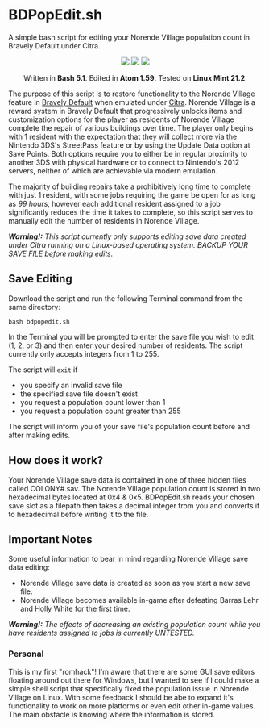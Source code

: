 # BDPopEdit.sh
A simple bash script for editing your Norende Village population count in Bravely Default under Citra.

<p align=center><img src="https://img.shields.io/badge/Shell_Script-121011?style=for-the-badge&logo=gnu-bash&logoColor=white">  <img src="https://img.shields.io/badge/Atom-66595C?style=for-the-badge&logo=Atom&logoColor=white">  <img src="https://img.shields.io/badge/Linux_Mint-87CF3E?style=for-the-badge&logo=linux-mint&logoColor=white"></p>
<p align=center>Written in <b>Bash 5.1</b>. Edited in <b>Atom 1.59</b>. Tested on <b>Linux Mint 21.2</b>.</p>

The purpose of this script is to restore functionality to the Norende Village feature in <a href="https://en.wikipedia.org/wiki/Bravely_Default">Bravely Default</a> when emulated under <a href="https://github.com/citra-emu/citra">Citra</a>.  Norende Village is a reward system in Bravely Default that progressively unlocks items and customization options for the player as residents of Norende Village complete the repair of various buildings over time.  The player only begins with 1 resident with the expectation that they will collect more via the Nintendo 3DS's StreetPass feature or by using the Update Data option at Save Points.  Both options require you to either be in regular proximity to another 3DS with physical hardware or to connect to Nintendo's 2012 servers, neither of which are achievable via modern emulation.

The majority of building repairs take a prohibitively long time to complete with just 1 resident, with some jobs requiring the game be open for as long as *99 hours*, however each additional resident assigned to a job significantly reduces the time it takes to complete, so this script serves to manually edit the number of residents in Norende Village.

***Warning!:*** *This script currently only supports editing save data created under Citra running on a Linux-based operating system.  BACKUP YOUR SAVE FILE before making edits.*

## Save Editing
Download the script and run the following Terminal command from the same directory:
```
bash bdpopedit.sh
```
In the Terminal you will be prompted to enter the save file you wish to edit (1, 2, or 3) and then enter your desired number of residents.  The script currently only accepts integers from 1 to 255.

The script will `exit` if
- you specify an invalid save file
- the specified save file doesn't exist
- you request a population count lower than 1
- you request a population count greater than 255

The script will inform you of your save file's population count before and after making edits.

## How does it work?
Your Norende Village save data is contained in one of three hidden files called COLONY#.sav.  The Norende Village population count is stored in two hexadecimal bytes located at 0x4 & 0x5.  BDPopEdit.sh reads your chosen save slot as a filepath then takes a decimal integer from you and converts it to hexadecimal before writing it to the file.

## Important Notes
Some useful information to bear in mind regarding Norende Village save data editing:
- Norende Village save data is created as soon as you start a new save file.
- Norende Village becomes available in-game after defeating Barras Lehr and Holly White for the first time.

***Warning!:*** *The effects of decreasing an existing population count while you have residents assigned to jobs is currently UNTESTED.*

### Personal
This is my first "romhack"!  I'm aware that there are some GUI save editors floating around out there for Windows, but I wanted to see if I could make a simple shell script that specifically fixed the population issue in Norende Village on Linux.  With some feedback I should be abe to expand it's functionality to work on more platforms or even edit other in-game values.  The main obstacle is knowing where the information is stored.
